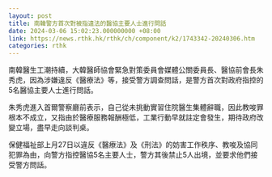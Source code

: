 ```yaml
---
layout: post
title: 南韓警方首次對被指違法的醫協主要人士進行問話
date: 2024-03-06 15:02:23.000000000 +08:00
link: https://news.rthk.hk/rthk/ch/component/k2/1743342-20240306.htm
categories: rthk
---
```


南韓醫生工潮持續，大韓醫師協會緊急對策委員會媒體公關委員長、醫協前會長朱秀虎，因為涉嫌違反《醫療法》等，接受警方調查問話，是警方首次對政府指控的5名醫協主要人士進行問話。

朱秀虎進入首爾警察廳前表示，自己從未挑動實習住院醫生集體辭職，因此教唆罪根本不成立，又指由於醫療服務報酬極低，工業行動早就註定會發生，期待政府改變立場，盡早走向談判桌。

保健福祉部上月27日以違反《醫療法》及《刑法》的妨害工作秩序、教唆及協同犯罪為由，向警方指控醫協5名主要人士，警方其後禁止5人出境，並要求他們接受警方問話。
